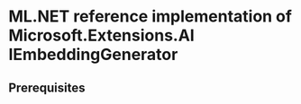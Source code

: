 # ML.NET reference implementation of Microsoft.Extensions.AI IEmbeddingGenerator

## Prerequisites

